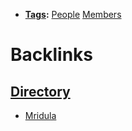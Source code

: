 - **[Tags](<Tags.md>):** [People](<People.md>) [Members](<Members.md>)

# Backlinks
## [Directory](<Directory.md>)
- [Mridula](<Mridula.md>)

